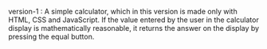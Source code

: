 version-1 : A simple calculator, which in this version is made only with HTML, CSS and JavaScript. If the value entered by the user in the calculator display is mathematically reasonable, it returns the answer on the display by pressing the equal button.

